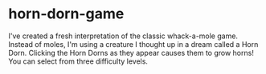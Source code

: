 # horn-dorn-game
I've created a fresh interpretation of the classic whack-a-mole game. Instead of moles, I'm using a creature I thought up in a dream called a Horn Dorn. Clicking the Horn Dorns as they appear causes them to grow horns! You can select from three difficulty levels.
